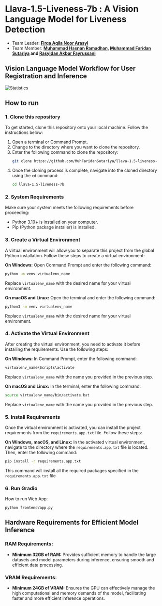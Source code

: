 # Llava-1.5-Liveness-7b : A Vision Language Model for Liveness Detection

- Team Leader: <b>[Firqa Aqila Noor Arasyi](https://github.com/firqaaa)</b>
- Team Member: <b>[Muhammad Hasnan Ramadhan](https://github.com/hasnanmr), [Muhammad Faridan Sutariya](https://github.com/MuhFaridanSutariya) and [Rasyidan Akbar Fayrussani](https://github.com/0xrsydn)</b>

## Vision Language Model Workflow for User Registration and Inference

![Statistics](https://github.com/MuhFaridanSutariya/llava-1.5-liveness-7b/assets/88027268/2fa08090-9be5-451e-a4dd-b7a8d9c5ccb1)

## How to run

### 1. Clone this repository
To get started, clone this repository onto your local machine. Follow the instructions below:

1. Open a terminal or Command Prompt.
2. Change to the directory where you want to clone the repository.
3. Enter the following command to clone the repository:
   ```bash
   git clone https://github.com/MuhFaridanSutariya/llava-1.5-liveness-7b.git
   ```
4. Once the cloning process is complete, navigate into the cloned directory using the `cd` command:
   ```bash
   cd llava-1.5-liveness-7b
   ```

### 2. System Requirements
Make sure your system meets the following requirements before proceeding:
- Python 3.10+ is installed on your computer.
- Pip (Python package installer) is installed.


### 3. Create a Virtual Environment
A virtual environment will allow you to separate this project from the global Python installation. Follow these steps to create a virtual environment:

**On Windows:**
Open Command Prompt and enter the following command:
```bash
python -m venv virtualenv_name
```
Replace `virtualenv_name` with the desired name for your virtual environment.

**On macOS and Linux:**
Open the terminal and enter the following command:
```bash
python3 -m venv virtualenv_name
```
Replace `virtualenv_name` with the desired name for your virtual environment.

### 4. Activate the Virtual Environment
After creating the virtual environment, you need to activate it before installing the requirements. Use the following steps:

**On Windows:**
In Command Prompt, enter the following command:
```bash
virtualenv_name\Scripts\activate
```
Replace `virtualenv_name` with the name you provided in the previous step.

**On macOS and Linux:**
In the terminal, enter the following command:
```bash
source virtualenv_name/bin/activate.bat
```
Replace `virtualenv_name` with the name you provided in the previous step.

### 5. Install Requirements
Once the virtual environment is activated, you can install the project requirements from the `requirements.app.txt` file. Follow these steps:

**On Windows, macOS, and Linux:**
In the activated virtual environment, navigate to the directory where the `requirements.app.txt` file is located. Then, enter the following command:
```bash
pip install -r requirements.app.txt
```
This command will install all the required packages specified in the `requirements.app.txt` file 

### 6. Run Gradio

How to run Web App:

``python frontend/app.py``

## Hardware Requirements for Efficient Model Inference

### RAM Requirements:
- **Minimum 32GB of RAM:** Provides sufficient memory to handle the large datasets and model parameters during inference, ensuring smooth and efficient data processing.

### VRAM Requirements:
- **Minimum 24GB of VRAM:** Ensures the GPU can effectively manage the high computational and memory demands of the model, facilitating faster and more efficient inference operations.
